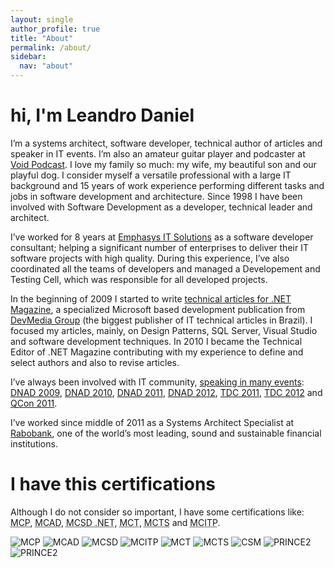```yaml
---
layout: single
author_profile: true
title: "About"
permalink: /about/
sidebar:
  nav: "about"
---
```


# hi, I'm Leandro Daniel

I’m a systems architect, software developer, technical author of articles and speaker in IT events. I’m also an amateur guitar player and podcaster at [Void Podcast](http://voidpodcast.com/). I love my family so much: my wife, my beautiful son and our playful dog. I consider myself a versatile professional with a large IT background and 15 years of work experience performing different tasks and jobs in software development and architecture. Since 1998 I have been involved with Software Development as a developer, technical leader and architect.

I’ve worked for 8 years at [Emphasys IT Solutions](http://www.emphasys.com.br) as a software developer consultant; helping a significant number of enterprises to deliver their IT software projects with high quality. During this experience, I’ve also coordinated all the teams of developers and managed a Developement and Testing Cell, which was responsible for all developed projects.

In the beginning of 2009 I started to write [technical articles for .NET Magazine](http://leandrodaniel.com/artigo/), a specialized Microsoft based development publication from [DevMedia Group](https://www.devmedia.com.br/perfil/leandro-daniel-1) (the biggest publisher of IT technical articles in Brazil). I focused my articles, mainly, on Design Patterns, SQL Server, Visual Studio and software development techniques. In 2010 I became the Technical Editor of .NET Magazine contributing with my experience to define and select authors and also to revise articles.

I’ve always been involved with IT community, [speaking in many events](http://reverb.leandrodaniel.com/category/Palestras): [DNAD 2009](http://leandrodaniel.com/category/net-architects/), [DNAD 2010](http://leandrodaniel.com/category/net-architects/), [DNAD 2011](http://leandrodaniel.com/category/net-architects/), [DNAD 2012](http://leandrodaniel.com/category/net-architects/), [TDC 2011](http://leandrodaniel.com/category/eventos/), [TDC 2012](http://leandrodaniel.com/category/eventos/) and [QCon 2011](http://leandrodaniel.com/?s=qconsp). 

I’ve worked since middle of 2011 as a Systems Architect Specialist at [Rabobank](http://www.rabobank.com), one of the world’s most leading, sound and sustainable financial institutions.

# I have this certifications

Although I do not consider so important, I have some certifications like: <acronym id="MCP" title="Microsoft Certified Professional">MCP</acronym>, <acronym id="MCAD" title="Microsoft Certified Application Developer">MCAD</acronym>, <acronym id="MCSD" title="Microsoft Certified Solution Developer">MCSD .NET,</acronym> <acronym id="MCTS" title="Microsoft Certified Technology Specialist">MCT</acronym>, <acronym id="MCT" title="Microsoft Certified Trainer">MCTS</acronym> and <acronym id="MCTS" title="Microsoft Certified IT Professional">MCITP</acronym>.

<img src="http://leandrodaniel.com/wp-content/uploads/2012/10/MCP.gif " alt="MCP" title="MCP" /> <img src="http://leandrodaniel.com/wp-content/uploads/2012/10/MCAD.gif" alt="MCAD" title="MCAD" /> <img src="http://leandrodaniel.com/wp-content/uploads/2012/10/MCSD.gif" alt="MCSD" title="MCSD" /> <img src="http://leandrodaniel.com/wp-content/uploads/2012/10/MCITPrgb_1257.png" alt="MCITP" title="MCITP" /> <img src="http://leandrodaniel.com/wp-content/uploads/2012/10/mct.png" alt="MCT" title="MCT" /> <img src="http://leandrodaniel.com/wp-content/uploads/2012/10/MCTSrgb_1271_1.png" alt="MCTS" title="MCTS" /> <img src="http://leandrodaniel.com/wp-content/uploads/2012/10/csm.png" alt="CSM" title="CSM" /> <img src="http://leandrodaniel.com/wp-content/uploads/2014/06/PRINCE2-Practitioner-Training.jpg" alt="PRINCE2" title="PRINCE2" /> <img src="http://leandrodaniel.com/wp-content/uploads/2014/06/PRINCE2-Foundation-Training.jpg" alt="PRINCE2" title="PRINCE2" />
